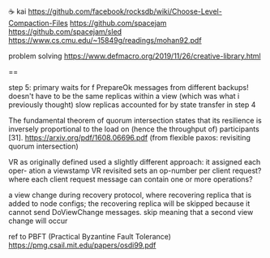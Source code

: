 
☕️ kai
https://github.com/facebook/rocksdb/wiki/Choose-Level-Compaction-Files
https://github.com/spacejam
https://github.com/spacejam/sled
https://www.cs.cmu.edu/~15849g/readings/mohan92.pdf

problem solving
https://www.defmacro.org/2019/11/26/creative-library.html

==

step 5: primary waits for f PrepareOk messages from different backups! doesn't have to be the same replicas within a view (which was what i previously thought)
slow replicas accounted for by state transfer in step 4

The fundamental
theorem of quorum intersection states that its resilience is inversely proportional
to the load on (hence the throughput of) participants [31].
https://arxiv.org/pdf/1608.06696.pdf
(from flexible paxos: revisiting quorum intersection)

VR as originally defined used a slightly different approach: it assigned each oper- ation a viewstamp
VR revisited sets an op-number per client request? where each client request message can contain one or more operations?

a view change during recovery protocol, where recovering replica that is added to
node configs; the recovering replica will be skipped because it cannot send
DoViewChange messages. skip meaning that a second view change will occur

ref to PBFT (Practical Byzantine Fault Tolerance)
https://pmg.csail.mit.edu/papers/osdi99.pdf



